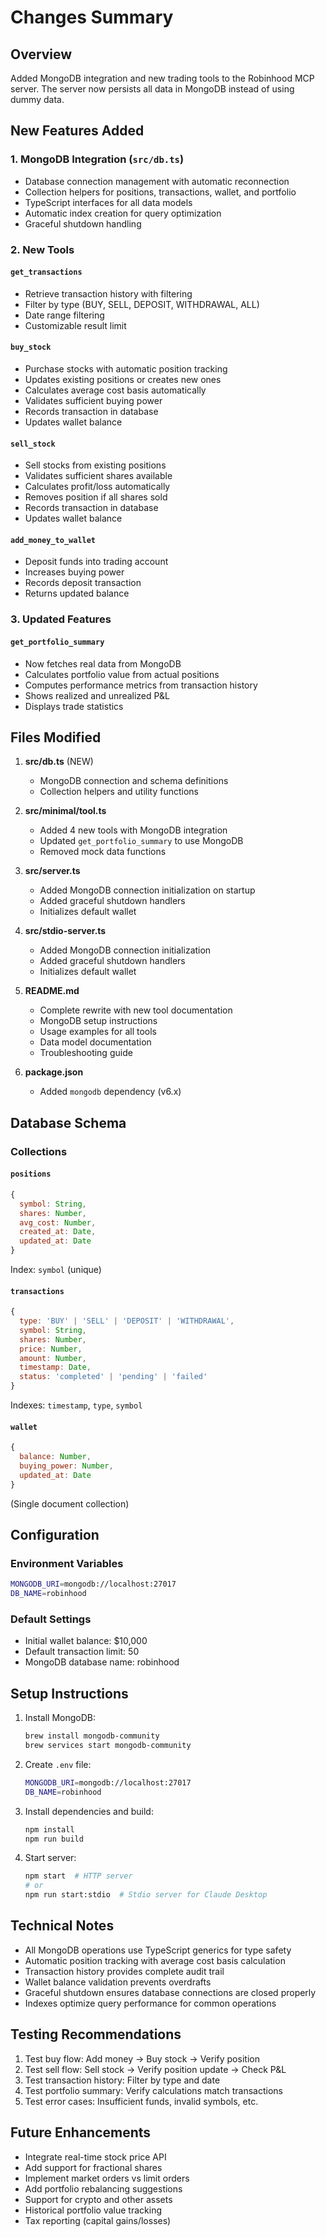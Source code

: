 # Changes Summary

## Overview
Added MongoDB integration and new trading tools to the Robinhood MCP server. The server now persists all data in MongoDB instead of using dummy data.

## New Features Added

### 1. MongoDB Integration (`src/db.ts`)
- Database connection management with automatic reconnection
- Collection helpers for positions, transactions, wallet, and portfolio
- TypeScript interfaces for all data models
- Automatic index creation for query optimization
- Graceful shutdown handling

### 2. New Tools

#### `get_transactions`
- Retrieve transaction history with filtering
- Filter by type (BUY, SELL, DEPOSIT, WITHDRAWAL, ALL)
- Date range filtering
- Customizable result limit

#### `buy_stock`
- Purchase stocks with automatic position tracking
- Updates existing positions or creates new ones
- Calculates average cost basis automatically
- Validates sufficient buying power
- Records transaction in database
- Updates wallet balance

#### `sell_stock`
- Sell stocks from existing positions
- Validates sufficient shares available
- Calculates profit/loss automatically
- Removes position if all shares sold
- Records transaction in database
- Updates wallet balance

#### `add_money_to_wallet`
- Deposit funds into trading account
- Increases buying power
- Records deposit transaction
- Returns updated balance

### 3. Updated Features

#### `get_portfolio_summary`
- Now fetches real data from MongoDB
- Calculates portfolio value from actual positions
- Computes performance metrics from transaction history
- Shows realized and unrealized P&L
- Displays trade statistics

## Files Modified

1. **src/db.ts** (NEW)
   - MongoDB connection and schema definitions
   - Collection helpers and utility functions

2. **src/minimal/tool.ts**
   - Added 4 new tools with MongoDB integration
   - Updated `get_portfolio_summary` to use MongoDB
   - Removed mock data functions

3. **src/server.ts**
   - Added MongoDB connection initialization on startup
   - Added graceful shutdown handlers
   - Initializes default wallet

4. **src/stdio-server.ts**
   - Added MongoDB connection initialization
   - Added graceful shutdown handlers
   - Initializes default wallet

5. **README.md**
   - Complete rewrite with new tool documentation
   - MongoDB setup instructions
   - Usage examples for all tools
   - Data model documentation
   - Troubleshooting guide

6. **package.json**
   - Added `mongodb` dependency (v6.x)

## Database Schema

### Collections

#### `positions`
```javascript
{
  symbol: String,
  shares: Number,
  avg_cost: Number,
  created_at: Date,
  updated_at: Date
}
```
Index: `symbol` (unique)

#### `transactions`
```javascript
{
  type: 'BUY' | 'SELL' | 'DEPOSIT' | 'WITHDRAWAL',
  symbol: String,
  shares: Number,
  price: Number,
  amount: Number,
  timestamp: Date,
  status: 'completed' | 'pending' | 'failed'
}
```
Indexes: `timestamp`, `type`, `symbol`

#### `wallet`
```javascript
{
  balance: Number,
  buying_power: Number,
  updated_at: Date
}
```
(Single document collection)

## Configuration

### Environment Variables
```bash
MONGODB_URI=mongodb://localhost:27017
DB_NAME=robinhood
```

### Default Settings
- Initial wallet balance: $10,000
- Default transaction limit: 50
- MongoDB database name: robinhood

## Setup Instructions

1. Install MongoDB:
   ```bash
   brew install mongodb-community
   brew services start mongodb-community
   ```

2. Create `.env` file:
   ```bash
   MONGODB_URI=mongodb://localhost:27017
   DB_NAME=robinhood
   ```

3. Install dependencies and build:
   ```bash
   npm install
   npm run build
   ```

4. Start server:
   ```bash
   npm start  # HTTP server
   # or
   npm run start:stdio  # Stdio server for Claude Desktop
   ```

## Technical Notes

- All MongoDB operations use TypeScript generics for type safety
- Automatic position tracking with average cost basis calculation
- Transaction history provides complete audit trail
- Wallet balance validation prevents overdrafts
- Graceful shutdown ensures database connections are closed properly
- Indexes optimize query performance for common operations

## Testing Recommendations

1. Test buy flow: Add money → Buy stock → Verify position
2. Test sell flow: Sell stock → Verify position update → Check P&L
3. Test transaction history: Filter by type and date
4. Test portfolio summary: Verify calculations match transactions
5. Test error cases: Insufficient funds, invalid symbols, etc.

## Future Enhancements

- Integrate real-time stock price API
- Add support for fractional shares
- Implement market orders vs limit orders
- Add portfolio rebalancing suggestions
- Support for crypto and other assets
- Historical portfolio value tracking
- Tax reporting (capital gains/losses)

